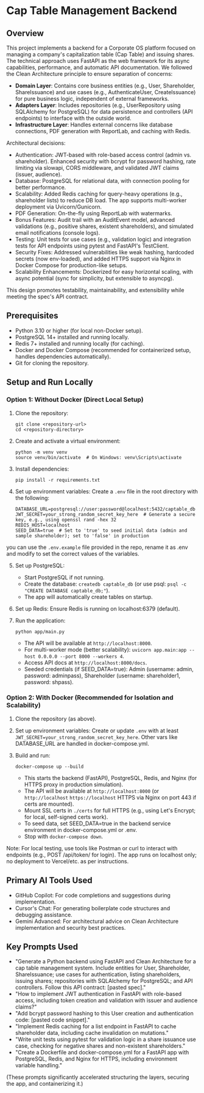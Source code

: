 # Cap Table Management Backend

## Overview
This project implements a backend for a Corporate OS platform focused on managing a company's capitalization table (Cap Table) and issuing shares. The technical approach uses FastAPI as the web framework for its async capabilities, performance, and automatic API documentation. We followed the Clean Architecture principle to ensure separation of concerns: 
- **Domain Layer**: Contains core business entities (e.g., User, Shareholder, ShareIssuance) and use cases (e.g., AuthenticateUser, CreateIssuance) for pure business logic, independent of external frameworks.
- **Adapters Layer**: Includes repositories (e.g., UserRepository using SQLAlchemy for PostgreSQL) for data persistence and controllers (API endpoints) to interface with the outside world.
- **Infrastructure Layer**: Handles external concerns like database connections, PDF generation with ReportLab, and caching with Redis.

Architectural decisions:
- Authentication: JWT-based with role-based access control (admin vs. shareholder). Enhanced security with bcrypt for password hashing, rate limiting via slowapi, CORS middleware, and validated JWT claims (issuer, audience).
- Database: PostgreSQL for relational data, with connection pooling for better performance.
- Scalability: Added Redis caching for query-heavy operations (e.g., shareholder lists) to reduce DB load. The app supports multi-worker deployment via Uvicorn/Gunicorn.
- PDF Generation: On-the-fly using ReportLab with watermarks.
- Bonus Features: Audit trail with an AuditEvent model, advanced validations (e.g., positive shares, existent shareholders), and simulated email notifications (console logs).
- Testing: Unit tests for use cases (e.g., validation logic) and integration tests for API endpoints using pytest and FastAPI's TestClient.
- Security Fixes: Addressed vulnerabilities like weak hashing, hardcoded secrets (now env-loaded), and added HTTPS support via Nginx in Docker Compose for production-like setups.
- Scalability Enhancements: Dockerized for easy horizontal scaling, with async potential (sync for simplicity, but extensible to asyncpg).

This design promotes testability, maintainability, and extensibility while meeting the spec's API contract.

## Prerequisites
- Python 3.10 or higher (for local non-Docker setup).
- PostgreSQL 14+ installed and running locally.
- Redis 7+ installed and running locally (for caching).
- Docker and Docker Compose (recommended for containerized setup, handles dependencies automatically).
- Git for cloning the repository.

## Setup and Run Locally

### Option 1: Without Docker (Direct Local Setup)
1. Clone the repository:
   ```
   git clone <repository-url>
   cd <repository-directory>
   ```

2. Create and activate a virtual environment:
   ```
   python -m venv venv
   source venv/bin/activate  # On Windows: venv\Scripts\activate
   ```

3. Install dependencies:
   ```
   pip install -r requirements.txt
   ```

4. Set up environment variables: Create a `.env` file in the root directory with the following:
   ```
   DATABASE_URL=postgresql://user:password@localhost:5432/captable_db
   JWT_SECRET=your_strong_random_secret_key_here  # Generate a secure key, e.g., using openssl rand -hex 32
   REDIS_HOST=localhost
   SEED_DATA=true  # Set to 'true' to seed initial data (admin and sample shareholder); set to 'false' in production
   ```
you can use the `.env.example` file provided in the repo, rename it as .env and modify to set the correct values of the variables.

5. Set up PostgreSQL:
   - Start PostgreSQL if not running.
   - Create the database: `createdb captable_db` (or use psql: `psql -c "CREATE DATABASE captable_db;"`).
   - The app will automatically create tables on startup.

6. Set up Redis: Ensure Redis is running on localhost:6379 (default).

7. Run the application:
   ```
   python app/main.py
   ```
   - The API will be available at `http://localhost:8000`.
   - For multi-worker mode (better scalability): `uvicorn app.main:app --host 0.0.0.0 --port 8000 --workers 4`.
   - Access API docs at `http://localhost:8000/docs`.
   - Seeded credentials (if SEED_DATA=true): Admin (username: admin, password: adminpass), Shareholder (username: shareholder1, password: shpass).

### Option 2: With Docker (Recommended for Isolation and Scalability)
1. Clone the repository (as above).

2. Set up environment variables: Create or update `.env` with at least `JWT_SECRET=your_strong_random_secret_key_here`. Other vars like DATABASE_URL are handled in docker-compose.yml.

3. Build and run:
   ```
   docker-compose up --build
   ```
   - This starts the backend (FastAPI), PostgreSQL, Redis, and Nginx (for HTTPS proxy in production simulation).
   - The API will be available at  `http://localhost:8000` (or `http://localhost` `https://localhost` HTTPS via Nginx on port 443 if certs are mounted).
   - Mount SSL certs in `./certs` for full HTTPS (e.g., using Let's Encrypt; for local, self-signed certs work).
   - To seed data, set SEED_DATA=true in the backend service environment in docker-compose.yml or .env.
   - Stop with `docker-compose down`.

Note: For local testing, use tools like Postman or curl to interact with endpoints (e.g., POST /api/token/ for login). The app runs on localhost only; no deployment to Vercel/etc. as per instructions.

## Primary AI Tools Used
- GitHub Copilot: For code completions and suggestions during implementation.
- Cursor's Chat: For generating boilerplate code structures and debugging assistance.
- Gemini Advanced: For architectural advice on Clean Architecture implementation and security best practices.

## Key Prompts Used
- "Generate a Python backend using FastAPI and Clean Architecture for a cap table management system. Include entities for User, Shareholder, ShareIssuance; use cases for authentication, listing shareholders, issuing shares; repositories with SQLAlchemy for PostgreSQL; and API controllers. Follow this API contract: [pasted spec]."
- "How to implement JWT authentication in FastAPI with role-based access, including token creation and validation with issuer and audience claims?"
- "Add bcrypt password hashing to this User creation and authentication code: [pasted code snippet]."
- "Implement Redis caching for a list endpoint in FastAPI to cache shareholder data, including cache invalidation on mutations."
- "Write unit tests using pytest for validation logic in a share issuance use case, checking for negative shares and non-existent shareholders."
- "Create a Dockerfile and docker-compose.yml for a FastAPI app with PostgreSQL, Redis, and Nginx for HTTPS, including environment variable handling."

(These prompts significantly accelerated structuring the layers, securing the app, and containerizing it.)
